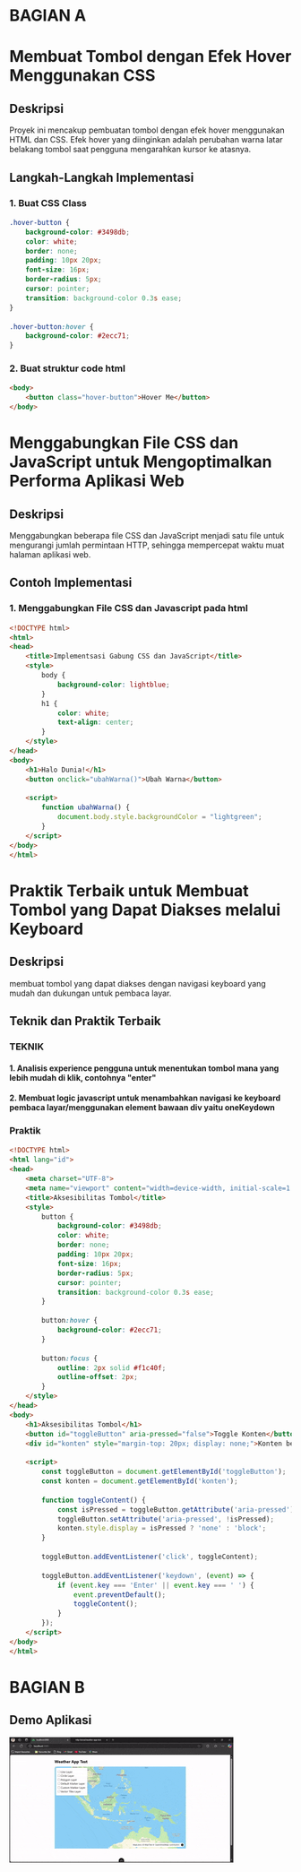 # BAGIAN A

# Membuat Tombol dengan Efek Hover Menggunakan CSS
## Deskripsi
Proyek ini mencakup pembuatan tombol dengan efek hover menggunakan HTML dan CSS. Efek hover yang diinginkan adalah perubahan warna latar belakang tombol saat pengguna mengarahkan kursor ke atasnya.

## Langkah-Langkah Implementasi
### 1. Buat CSS Class
```css
.hover-button {
    background-color: #3498db; 
    color: white;
    border: none;
    padding: 10px 20px;
    font-size: 16px;
    border-radius: 5px;
    cursor: pointer;
    transition: background-color 0.3s ease; 
}

.hover-button:hover {
    background-color: #2ecc71; 
}
```

### 2. Buat struktur code html
```html
<body>
    <button class="hover-button">Hover Me</button>
</body>
```


# Menggabungkan File CSS dan JavaScript untuk Mengoptimalkan Performa Aplikasi Web
## Deskripsi
Menggabungkan beberapa file CSS dan JavaScript menjadi satu file untuk mengurangi jumlah permintaan HTTP, sehingga mempercepat waktu muat halaman aplikasi web.

## Contoh Implementasi
### 1. Menggabungkan File CSS dan Javascript pada html
```html
<!DOCTYPE html>
<html>
<head>
    <title>Implementsasi Gabung CSS dan JavaScript</title>
    <style>
        body {
            background-color: lightblue;
        }
        h1 {
            color: white;
            text-align: center;
        }
    </style>
</head>
<body>
    <h1>Halo Dunia!</h1>
    <button onclick="ubahWarna()">Ubah Warna</button>

    <script>
        function ubahWarna() {
            document.body.style.backgroundColor = "lightgreen";
        }
    </script>
</body>
</html>
```


# Praktik Terbaik untuk Membuat Tombol yang Dapat Diakses melalui Keyboard
## Deskripsi
membuat tombol yang dapat diakses dengan navigasi keyboard yang mudah dan dukungan untuk pembaca layar.

## Teknik dan Praktik Terbaik
### TEKNIK
#### 1. Analisis experience pengguna untuk menentukan tombol mana yang lebih mudah di klik, contohnya "enter"
#### 2. Membuat logic javascript untuk menambahkan navigasi ke keyboard pembaca layar/menggunakan element bawaan div yaitu oneKeydown

### Praktik
```html
<!DOCTYPE html>
<html lang="id">
<head>
    <meta charset="UTF-8">
    <meta name="viewport" content="width=device-width, initial-scale=1.0">
    <title>Aksesibilitas Tombol</title>
    <style>
        button {
            background-color: #3498db;
            color: white;
            border: none;
            padding: 10px 20px;
            font-size: 16px;
            border-radius: 5px;
            cursor: pointer;
            transition: background-color 0.3s ease;
        }

        button:hover {
            background-color: #2ecc71;
        }

        button:focus {
            outline: 2px solid #f1c40f;
            outline-offset: 2px;
        }
    </style>
</head>
<body>
    <h1>Aksesibilitas Tombol</h1>
    <button id="toggleButton" aria-pressed="false">Toggle Konten</button>
    <div id="konten" style="margin-top: 20px; display: none;">Konten berhasil ditampilkan!</div>

    <script>
        const toggleButton = document.getElementById('toggleButton');
        const konten = document.getElementById('konten');

        function toggleContent() {
            const isPressed = toggleButton.getAttribute('aria-pressed') === 'true';
            toggleButton.setAttribute('aria-pressed', !isPressed);
            konten.style.display = isPressed ? 'none' : 'block';
        }

        toggleButton.addEventListener('click', toggleContent);

        toggleButton.addEventListener('keydown', (event) => {
            if (event.key === 'Enter' || event.key === ' ') {
                event.preventDefault(); 
                toggleContent(); 
            }
        });
    </script>
</body>
</html>
```

# BAGIAN B
## Demo Aplikasi
[![Demo Weather App](https://github.com/mkp-kemal/weather-app-test/raw/main/assets/demo-weather-app.gif)](https://github.com/mkp-kemal/weather-app-test/raw/main/assets/demo-weather-app.gif)

